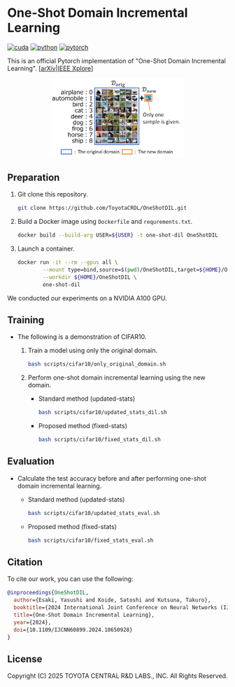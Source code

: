 # One-Shot Domain Incremental Learning
[![cuda](https://img.shields.io/badge/CUDA-v11.3.1-green?logo=nvidia)](https://developer.nvidia.com/cuda-11-3-1-download-archive)
[![python](https://img.shields.io/badge/Python-v3.8.10-blue?logo=python)](https://www.python.org/downloads/release/python-3810/)
[![pytorch](https://img.shields.io/badge/PyTorch-v1.11.0-red?logo=pytorch)](https://pypi.org/project/torch/1.11.0/)

This is an official Pytorch implementation of "One-Shot Domain Incremental Learning". [[arXiv](https://doi.org/10.48550/arXiv.2403.16707)|[IEEE Xplore](https://doi.org/10.1109/IJCNN60899.2024.10650928)]

<div align="center">
<img alt="overview" src="./overview.png" title="overview" width="60%">
</div>

## Preparation

1. Git clone this repository.
   
    ```bash
    git clone https://github.com/ToyotaCRDL/OneShotDIL.git
    ```

2. Build a Docker image using `Dockerfile` and `requrements.txt`.

    ```bash
    docker build --build-arg USER=${USER} -t one-shot-dil OneShotDIL
    ```

3. Launch a container.

    ```bash
    docker run -it --rm --gpus all \
            --mount type=bind,source=$(pwd)/OneShotDIL,target=${HOME}/OneShotDIL \
            --workdir ${HOME}/OneShotDIL \
            one-shot-dil
    ```

We conducted our experiments on a NVIDIA A100 GPU.


## Training

- The following is a demonstration of CIFAR10.

    1. Train a model using only the original domain.

        ```bash
        bash scripts/cifar10/only_original_domain.sh
        ```

    2. Perform one-shot domain incremental learning using the new domain.

        - Standard method (updated-stats)

            ```bash
            bash scripts/cifar10/updated_stats_dil.sh
            ```
      
        - Proposed method (fixed-stats)

            ```bash
            bash scripts/cifar10/fixed_stats_dil.sh
            ```

## Evaluation

- Calculate the test accuracy before and after performing one-shot domain incremental learning.

    - Standard method (updated-stats)

        ```bash
        bash scripts/cifar10/updated_stats_eval.sh
        ```

    - Proposed method (fixed-stats)
  
        ```bash
        bash scripts/cifar10/fixed_stats_eval.sh
        ```

## Citation

To cite our work, you can use the following:

```bibtex
@inproceedings{OneShotDIL,
  author={Esaki, Yasushi and Koide, Satoshi and Kutsuna, Takuro},
  booktitle={2024 International Joint Conference on Neural Networks (IJCNN)}, 
  title={One-Shot Domain Incremental Learning}, 
  year={2024},
  doi={10.1109/IJCNN60899.2024.10650928}
}
```


## License

Copyright (C) 2025 TOYOTA CENTRAL R&D LABS., INC. All Rights Reserved.